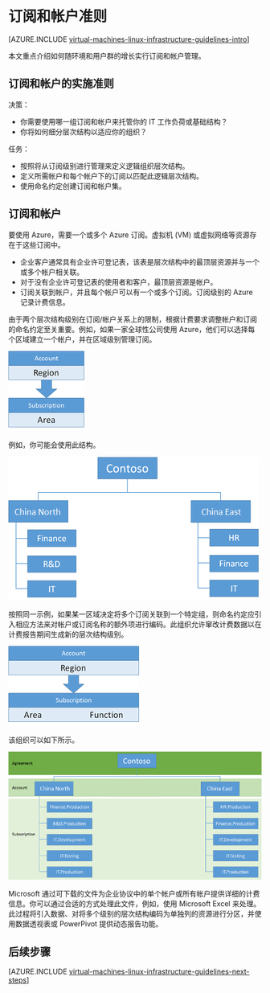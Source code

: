 <properties
	pageTitle="订阅和帐户准则 | Azure"
	description="了解 Azure 中订阅和帐户的关键设计和实施准则。"
	documentationCenter=""
	services="virtual-machines-linux"
	authors="iainfoulds"
	manager="timlt"
	editor=""
	tags="azure-resource-manager"/>

<tags
	ms.service="virtual-machines-linux"
	ms.date="06/22/2016"
	wacn.date="08/08/2016"/>

# 订阅和帐户准则

[AZURE.INCLUDE [virtual-machines-linux-infrastructure-guidelines-intro](../includes/virtual-machines-linux-infrastructure-guidelines-intro.md)]

本文重点介绍如何随环境和用户群的增长实行订阅和帐户管理。


## 订阅和帐户的实施准则

决策：

- 你需要使用哪一组订阅和帐户来托管你的 IT 工作负荷或基础结构？
- 你将如何细分层次结构以适应你的组织？

任务：

- 按照将从订阅级别进行管理来定义逻辑组织层次结构。
- 定义所需帐户和每个帐户下的订阅以匹配此逻辑层次结构。
- 使用命名约定创建订阅和帐户集。


## 订阅和帐户

要使用 Azure，需要一个或多个 Azure 订阅。虚拟机 (VM) 或虚拟网络等资源存在于这些订阅中。

- 企业客户通常具有企业许可登记表，该表是层次结构中的最顶层资源并与一个或多个帐户相关联。
- 对于没有企业许可登记表的使用者和客户，最顶层资源是帐户。
- 订阅关联到帐户，并且每个帐户可以有一个或多个订阅。订阅级别的 Azure 记录计费信息。

由于两个层次结构级别在订阅/帐户关系上的限制，根据计费要求调整帐户和订阅的命名约定至关重要。例如，如果一家全球性公司使用 Azure，他们可以选择每个区域建立一个帐户，并在区域级别管理订阅。

![](./media/virtual-machines-common-infrastructure-service-guidelines/sub01.png)

例如，你可能会使用此结构。

![](./media/virtual-machines-common-infrastructure-service-guidelines/sub02.png)

按照同一示例，如果某一区域决定将多个订阅关联到一个特定组，则命名约定应引入相应方法来对帐户或订阅名称的额外项进行编码。此组织允许窜改计费数据以在计费报告期间生成新的层次结构级别。

![](./media/virtual-machines-common-infrastructure-service-guidelines/sub03.png)

该组织可以如下所示。

![](./media/virtual-machines-common-infrastructure-service-guidelines/sub04.png)

Microsoft 通过可下载的文件为企业协议中的单个帐户或所有帐户提供详细的计费信息。你可以通过合适的方式处理此文件，例如，使用 Microsoft Excel 来处理。此过程将引入数据、对将多个级别的层次结构编码为单独列的资源进行分区，并使用数据透视表或 PowerPivot 提供动态报告功能。


## <a name="next-steps"></a> 后续步骤

[AZURE.INCLUDE [virtual-machines-linux-infrastructure-guidelines-next-steps](../includes/virtual-machines-linux-infrastructure-guidelines-next-steps.md)]

<!---HONumber=Mooncake_0801_2016-->